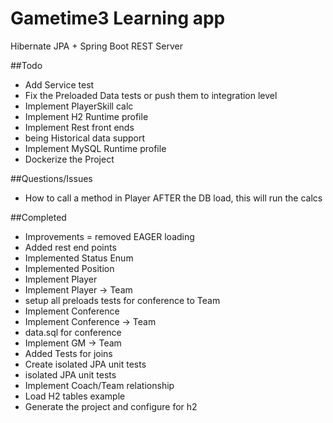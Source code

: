 # Gametime3 Learning app
Hibernate JPA + Spring Boot REST Server

##Todo
* Add Service test
* Fix the Preloaded Data tests or push them to integration level
* Implement PlayerSkill calc
* Implement H2 Runtime profile
* Implement Rest front ends
* being Historical data support
* Implement MySQL Runtime profile
* Dockerize the Project


##Questions/Issues
*  How to call a method in Player AFTER the DB load, this will run the calcs

##Completed
* Improvements = removed EAGER loading
* Added rest end points
* Implemented Status Enum
* Implemented Position
* Implement Player
* Implement Player -> Team
* setup all preloads tests for conference to Team
* Implement Conference
* Implement Conference -> Team
* data.sql for conference
* Implement GM -> Team
* Added Tests for joins
* Create isolated JPA unit tests
* isolated JPA unit tests
* Implement Coach/Team relationship
* Load H2 tables example
* Generate the project and configure for h2
